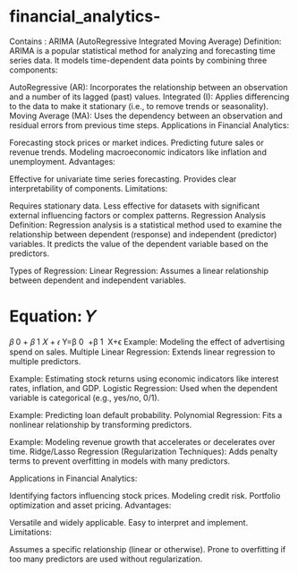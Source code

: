 # financial_analytics-
Contains :
ARIMA (AutoRegressive Integrated Moving Average)
Definition:
ARIMA is a popular statistical method for analyzing and forecasting time series data. It models time-dependent data points by combining three components:

AutoRegressive (AR): Incorporates the relationship between an observation and a number of its lagged (past) values.
Integrated (I): Applies differencing to the data to make it stationary (i.e., to remove trends or seasonality).
Moving Average (MA): Uses the dependency between an observation and residual errors from previous time steps.
Applications in Financial Analytics:

Forecasting stock prices or market indices.
Predicting future sales or revenue trends.
Modeling macroeconomic indicators like inflation and unemployment.
Advantages:

Effective for univariate time series forecasting.
Provides clear interpretability of components.
Limitations:

Requires stationary data.
Less effective for datasets with significant external influencing factors or complex patterns.
Regression Analysis
Definition:
Regression analysis is a statistical method used to examine the relationship between dependent (response) and independent (predictor) variables. It predicts the value of the dependent variable based on the predictors.

Types of Regression:
Linear Regression:
Assumes a linear relationship between dependent and independent variables.

Equation: 
𝑌
=
𝛽
0
+
𝛽
1
𝑋
+
𝜖
Y=β 
0
​
 +β 
1
​
 X+ϵ
Example: Modeling the effect of advertising spend on sales.
Multiple Linear Regression:
Extends linear regression to multiple predictors.

Example: Estimating stock returns using economic indicators like interest rates, inflation, and GDP.
Logistic Regression:
Used when the dependent variable is categorical (e.g., yes/no, 0/1).

Example: Predicting loan default probability.
Polynomial Regression:
Fits a nonlinear relationship by transforming predictors.

Example: Modeling revenue growth that accelerates or decelerates over time.
Ridge/Lasso Regression (Regularization Techniques):
Adds penalty terms to prevent overfitting in models with many predictors.

Applications in Financial Analytics:

Identifying factors influencing stock prices.
Modeling credit risk.
Portfolio optimization and asset pricing.
Advantages:

Versatile and widely applicable.
Easy to interpret and implement.
Limitations:

Assumes a specific relationship (linear or otherwise).
Prone to overfitting if too many predictors are used without regularization.
